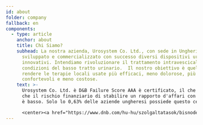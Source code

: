 ```yaml
---
id: about
folder: company
fallback: en
components:
  - type: article
    anchor: about
    title: Chi Siamo?
    subhead: La nostra azienda, Urosystem Co. Ltd., con sede in Ungheria, ha
      sviluppato e commercializzato con successo diversi dispositivi urologici
      innovativi. Intendiamo rivoluzionare il trattamento intravescicale delle
      condizioni del basso tratto urinario.  Il nostro obiettivo è quello di
      rendere le terapie locali usate più efficaci, meno dolorose, più
      confortevoli e meno costose.
    text: >-
      Urosystem Co. Ltd. è D&B Failure Score AAA è certificato, il che indica
      che il rischio finanziario di stabilire un rapporto d'affari con l'azienda
      è basso. Solo lo 0,63% delle aziende ungheresi possiede questo certificato.

      <center><a href="https://www.dnb.com/hu-hu/szolgaltatasok/bisnode-tanusitvany" rel="_noopener" target="_blank"><img loading="lazy" src="https://certificate.hungary.dnb.com/getimage?cid=5291630&lang=en&typ=l&bg=FFFFFF&fg=000000" alt="Dun & Bradstreet tanusitvany" style="border:1px solid #CCCCCC" oncontextmenu="return false" title="  The risk of business transactions with companies that possess a Dun &amp; Bradstreet Certificate is low. The rating is based on the Dun &amp; Bradstreet rating system which combines one hundred years of international experience and considers hundreds of variables. The Dun &amp; Bradstreet Certificate indicates the current status of the company which is updated daily.  " /> </a></center>
---
```

